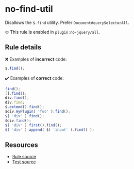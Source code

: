 # no-find-util

Disallows the `$.find` utility. Prefer `Document#querySelectorAll`.

⚙️ This rule is enabled in `plugin:no-jquery/all`.

## Rule details

❌ Examples of **incorrect** code:
```js
$.find();
```

✔️ Examples of **correct** code:
```js
find();
[].find();
div.find();
div.find;
$.extend().find();
$div.myPlugin( 'foo' ).find();
$( 'div' ).find();
$div.find();
$( 'div' ).first().find();
$( 'div' ).append( $( 'input' ).find() );
```

## Resources

* [Rule source](/src/rules/no-find-util.js)
* [Test source](/tests/rules/no-find-util.js)
